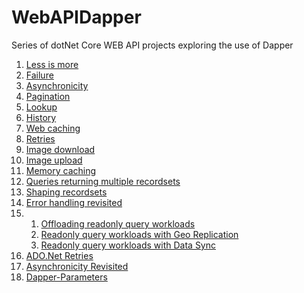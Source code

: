 # WebAPIDapper
Series of dotNet Core WEB API projects exploring the use of Dapper

01. [Less is more](http://blog.devmobile.co.nz/2021/06/12/net-core-web-api-dapper-less-is-more/)
02. [Failure](http://blog.devmobile.co.nz/2021/06/14/net-core-web-api-dapper-failure/)
03. [Asynchronicity](http://blog.devmobile.co.nz/2021/06/15/net-core-web-api-dapper-asynchronicity/)
04. [Pagination](http://blog.devmobile.co.nz/2021/06/17/net-core-web-api-dapper-pagination/)
05. [Lookup](http://blog.devmobile.co.nz/2021/06/20/net-core-web-api-dapper-lookup/)
06. [History](http://blog.devmobile.co.nz/2021/06/22/net-core-web-api-dapper-history/)
07. [Web caching](http://blog.devmobile.co.nz/2021/06/27/net-core-web-api-dapper-web-caching/)
08. [Retries](http://blog.devmobile.co.nz/2021/06/29/net-core-web-api-dapper-retries/)
09. [Image download](https://blog.devmobile.co.nz/2021/06/30/net-core-web-api-dapper-image-download/)
10. [Image upload](http://blog.devmobile.co.nz/2021/07/01/net-core-web-api-dapper-image-upload/)
11. [Memory caching](http://blog.devmobile.co.nz/2022/02/07/net-core-web-api-dapper-caching/)
12. [Queries returning multiple recordsets](http://blog.devmobile.co.nz/2022/02/28/net-core-web-api-dapper-querymultiple/)
13. [Shaping recordsets](http://blog.devmobile.co.nz/2022/03/02/net-core-web-api-dapper-multimapping/)
14. [Error handling revisited](http://blog.devmobile.co.nz/2022/06/08/net-core-web-api-dapper-error-handling/)
15. 1. [Offloading readonly query workloads](http://blog.devmobile.co.nz/2022/06/28/net-core-web-api-dapper-offloading-readonly-query-workloads/)
    2. [Readonly query workloads with Geo Replication](http://blog.devmobile.co.nz/2022/06/30/net-core-web-api-dapper-readonly-query-workloads-with-geo-replication/)
    3. [Readonly query workloads with Data Sync](http://blog.devmobile.co.nz/2022/07/10/net-core-web-api-dapper-readonly-query-workloads-with-data-sync/)    
16. [ADO.Net Retries](http://blog.devmobile.co.nz/2022/07/07/net-core-web-api-dapper-ado-net-retries/)
17. [Asynchronicity Revisited](http://blog.devmobile.co.nz/2022/08/13/net-core-web-api-dapper-asynchronicity-revisited/)
18. [Dapper-Parameters](http://blog.devmobile.co.nz/2022/08/24/net-core-web-api-dapper-parameters/)
